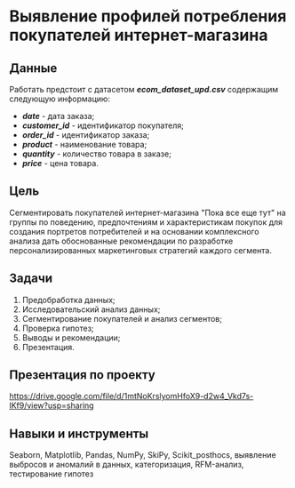 # Выявление профилей потребления покупателей интернет-магазина

## Данные
Работать предстоит с датасетом ***ecom_dataset_upd.csv*** содержащим следующую информацию:
- ***date*** - дата заказа;
- ***customer_id*** - идентификатор покупателя;
- ***order_id*** - идентификатор заказа;
- ***product*** - наименование товара;
- ***quantity*** - количество товара в заказе;
- ***price*** - цена товара.

## Цель
Сегментировать покупателей интернет-магазина "Пока все еще тут" на группы по поведению, предпочтениям и характеристикам покупок для создания портретов потребителей и на основании комплексного анализа дать обоснованные рекомендации по разработке персонализированных маркетинговых стратегий каждого сегмента.

## Задачи
1. Предобработка данных;
2. Исследовательский анализ данных;
3. Сегментирование покупателей и анализ сегментов;
4. Проверка гипотез;
5. Выводы и рекомендации;
6. Презентация.

## Презентация по проекту
https://drive.google.com/file/d/1mtNoKrslyomHfoX9-d2w4_Vkd7s-lKf9/view?usp=sharing

## Навыки и инструменты
Seaborn, Matplotlib, Pandas, NumPy, SkiPy, Scikit_posthocs, выявление выбросов и аномалий в данных, категоризация, RFM-анализ, тестирование гипотез

